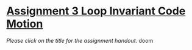 # [Assignment 3 Loop Invariant Code Motion](https://www.overleaf.com/read/xctvxpqvxrvk)

*Please click on the title for the assignment handout.*
doom

